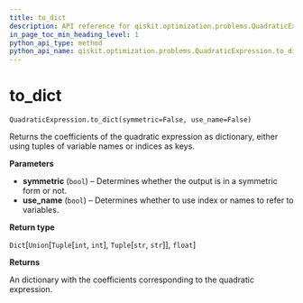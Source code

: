 ```yaml
---
title: to_dict
description: API reference for qiskit.optimization.problems.QuadraticExpression.to_dict
in_page_toc_min_heading_level: 1
python_api_type: method
python_api_name: qiskit.optimization.problems.QuadraticExpression.to_dict
---
```


# to\_dict

<span id="qiskit.optimization.problems.QuadraticExpression.to_dict" />

`QuadraticExpression.to_dict(symmetric=False, use_name=False)`

Returns the coefficients of the quadratic expression as dictionary, either using tuples of variable names or indices as keys.

**Parameters**

*   **symmetric** (`bool`) – Determines whether the output is in a symmetric form or not.
*   **use\_name** (`bool`) – Determines whether to use index or names to refer to variables.

**Return type**

`Dict`\[`Union`\[`Tuple`\[`int`, `int`], `Tuple`\[`str`, `str`]], `float`]

**Returns**

An dictionary with the coefficients corresponding to the quadratic expression.

